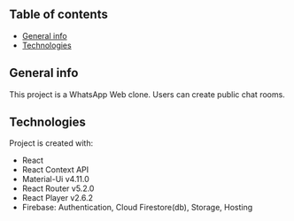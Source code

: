 ## Table of contents
* [General info](#general-info)
* [Technologies](#technologies)

## General info
This project is a WhatsApp Web clone. Users can create public chat rooms.
	
## Technologies
Project is created with:
* React
* React Context API
* Material-Ui v4.11.0
* React Router v5.2.0
* React Player v2.6.2
* Firebase: Authentication, Cloud Firestore(db), Storage, Hosting
